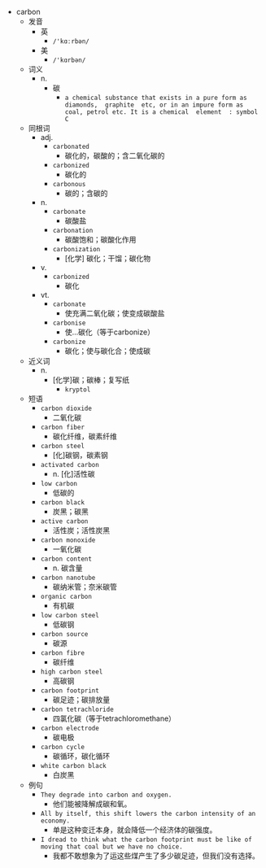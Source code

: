 - carbon
  - 发音
    - 英
      - `/'kɑːrbən/`
    - 美
      - `/'kɑrbən/`
  - 词义
    - n.
      - 碳
        - `a chemical substance that exists in a pure form as diamonds,  graphite  etc, or in an impure form as coal, petrol etc. It is a chemical  element  : symbol C`
  - 同根词
    - adj.
      - `carbonated`
        - 碳化的，碳酸的；含二氧化碳的
      - `carbonized`
        - 碳化的
      - `carbonous`
        - 碳的；含碳的
    - n.
      - `carbonate`
        - 碳酸盐
      - `carbonation`
        - 碳酸饱和；碳酸化作用
      - `carbonization`
        - [化学] 碳化；干馏；碳化物
    - v.
      - `carbonized`
        - 碳化
    - vt.
      - `carbonate`
        - 使充满二氧化碳；使变成碳酸盐
      - `carbonise`
        - 使…碳化（等于carbonize）
      - `carbonize`
        - 碳化；使与碳化合；使成碳
  - 近义词
    - n.
      - [化学]碳；碳棒；复写纸
        - `kryptol`
  - 短语
    - `carbon dioxide`
      - 二氧化碳 
    - `carbon fiber`
      - 碳化纤维，碳素纤维 
    - `carbon steel`
      - [化]碳钢，碳素钢 
    - `activated carbon`
      - n. [化]活性碳 
    - `low carbon`
      - 低碳的 
    - `carbon black`
      - 炭黑；碳黑 
    - `active carbon`
      - 活性炭；活性炭黑 
    - `carbon monoxide`
      - 一氧化碳 
    - `carbon content`
      - n. 碳含量 
    - `carbon nanotube`
      - 碳纳米管；奈米碳管 
    - `organic carbon`
      - 有机碳 
    - `low carbon steel`
      - 低碳钢 
    - `carbon source`
      - 碳源 
    - `carbon fibre`
      - 碳纤维 
    - `high carbon steel`
      - 高碳钢 
    - `carbon footprint`
      - 碳足迹；碳排放量 
    - `carbon tetrachloride`
      - 四氯化碳（等于tetrachloromethane） 
    - `carbon electrode`
      - 碳电极 
    - `carbon cycle`
      - 碳循环，碳化循环 
    - `white carbon black`
      - 白炭黑 
  - 例句
    - `They degrade into carbon and oxygen.`
      - 他们能被降解成碳和氧。
    - `All by itself, this shift lowers the carbon intensity of an economy.`
      - 单是这种变迁本身，就会降低一个经济体的碳强度。
    - `I dread to think what the carbon footprint must be like of moving that coal but we have no choice.`
      - 我都不敢想象为了运这些煤产生了多少碳足迹，但我们没有选择。

